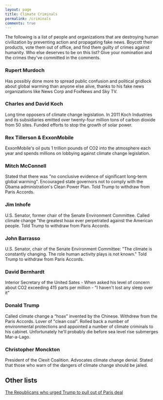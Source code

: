```yaml
---
layout: page
title: Climate Criminals
permalink: /criminals
comments: true
---
```

<p>The following is a list of people and organizations that are destroying human civilization by preventing action and propagating fake news. Boycott their products, vote them out of office, and find them guilty of crimes against humanity. Who else deserves to be on this list? Give your nomination and the crimes they've committed in the comments.</p>

<h3>Rupert Murdoch</h3>
Has possibly done more to spread public confusion and political gridlock about global warming than anyone else alive, thanks to his fake news organizations like News Corp and FoxNews and Sky TV.

<h3>Charles and David Koch</h3>
Long time opposers of climate change legislation. In 2011 Koch Industries and its subsidiaries emitted over twenty-four million tons of carbon dioxide from 50 sites. Funded efforts to stop the growth of solar power.

<h3>Rex Tillerson & ExxonMobile</h3>
ExxonMobile's oil puts 1 trillion pounds of CO2 into the atmosphere each year and spends millions on lobbying against climate change legislation.

<h3>Mitch McConnell</h3>
Stated that there was "no conclusive evidence of significant long-term global warming". Encouraged state governors not to comply with the Obama administration's Clean Power Plan. Told Trump to withdraw from Paris Accords.

<h3>Jim Inhofe</h3>
U.S. Senator, former chair of the Senate Environment Committee. Called climate change "the greatest hoax ever perpetrated against the American people. Told Trump to withdraw from Paris Accords.

<h3>John Barrasso</h3>
U.S. Senator, chair of the Senate Environment Committee: "The climate is constantly changing. The role human activity plays is not known." Told Trump to withdraw from Paris Accords.

<h3>David Bernhardt</h3>
Interior Secretary of the United Sates - When asked his level of concern about CO2 exceeding 415 parts per million - "I haven't lost any sleep over it"

<h3>Donald Trump</h3>
Called climate change a “hoax” invented by the Chinese. Withdrew from the Paris Accords. Lover of "clean coal". Rolled back a number of environmental protections and appointed a number of climate criminals to his cabinet. Unfortunately he'll probably die before sea level rise submerges Mar-a-Lago.

<h3>Christopher Monckton</h3>
President of the Clexit Coalition. Advocates climate change denial. Stated that those who warn of the dangers of climate change should be jailed.


<h2>Other lists</h2>
<a href="https://www.theguardian.com/us-news/2017/jun/01/republican-senators-paris-climate-deal-energy-donations">The Republicans who urged Trump to pull out of Paris deal</a>

